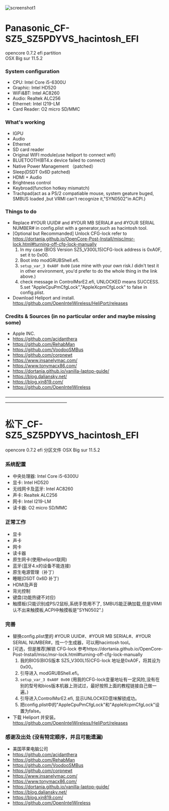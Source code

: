 ![screenshot1](https://user-images.githubusercontent.com/4980738/132847673-d1db2b64-1376-4986-b399-bfe51c74e6ea.jpg)

# Panasonic_CF-SZ5_SZ5PDYVS_hacintosh_EFI
opencore 0.7.2 efi partition  
OSX Big sur 11.5.2
### System configuration 
 - CPU: Intel Core i5-6300U
 - Graphic: Intel HD520
 - WiFi&BT: Intel AC8260
 - Audio: Realtek ALC256
 - Ethernet: Intel I219-LM 
 - Card Reader: O2 micro SD/MMC

### What's working
 - IGPU
 - Audio
 - Ethernet
 - SD card reader
 - Original WIFI module(use heliport to connect wifi)
 - BLUETOOTH(BT4.x device failed to connect)
 - Native Power Management （patched）
 - Sleep(DSDT 0x6D patched)
 - HDMI + Audio
 - Brightness control
 - Keybroad(function hotkey mismatch)
 - Trachpad(act as a PS/2 compatiable mouse, system geature buged, SMBUS loaded ,but VRMI can't recognize it,"SYN0502"in ACPI.)

### Things to do
 - Replace #YOUR UUID# and #YOUR MB SERIAL# and #YOUR SERIAL NUMBER# in config.plist with a generator,such as hacintosh tool.  
 - [Optional but Recommanded] Unlock CFG-lock refer to https://dortania.github.io/OpenCore-Post-Install/misc/msr-lock.html#turning-off-cfg-lock-manually  
   1. In my case (BIOS Version SZ5_V300L15)CFG-lock address is 0xA0F, set it to 0x00.  
   2. Boot into modGRUBShell.efi.  
   3. <code>setup_var_3 0xA0F 0x00</code> (use mine with your own risk.I didn't test it in other environment, you'd prefer to do the whole thing in the link above.)  
   4. check message in ControlMsrE2.efi, UNLOCKED means SUCCESS.  
   5.set "AppleCpuPmCfgLock","AppleXcpmCfgLock" to false in config.plist.  
 - Download Heliport and install. https://github.com/OpenIntelWireless/HeliPort/releases
 
### Credits & Sources (in no particular order and maybe missing some)
 - Apple INC.
 - https://github.com/acidanthera
 - https://github.com/RehabMan
 - https://github.com/VoodooSMBus
 - https://github.com/corpnewt
 - https://www.insanelymac.com/
 - https://www.tonymacx86.com/
 - https://dortania.github.io/vanilla-laptop-guide/
 - https://blog.daliansky.net/
 - https://blog.xjn819.com/
 - https://github.com/OpenIntelWireless

 
——————————————————————————————————————————————————
# 松下_CF-SZ5_SZ5PDYVS_hacintosh_EFI
opencore 0.7.2 efi 分区文件
OSX Big sur 11.5.2

### 系统配置
 - 中央处理器: Intel Core i5-6300U
 - 显卡: Intel HD520
 - 无线网卡及蓝牙: Intel AC8260
 - 声卡: Realtek ALC256
 - 网卡: Intel I219-LM 
 - 读卡器: O2 micro SD/MMC

### 正常工作
 - 显卡
 - 声卡
 - 网卡
 - 读卡器
 - 原生网卡(使用heliport联网)
 - 蓝牙(蓝牙4.x的设备不能连接)
 - 原生电源管理（补丁）
 - 睡眠(DSDT 0x6D 补丁)
 - HDMI及声音
 - 背光控制
 - 键盘(功能热键不对应)
 - 触摸板(只能识别成PS/2鼠标,系统手势用不了, SMBUS能正确加载,但是VRMI认不出来触摸板,ACPI中触摸板是"SYN0502".)
 
 ### 完善
 - 替换config.plist里的 #YOUR UUID#、#YOUR MB SERIAL#、#YOUR SERIAL NUMBER#，找一个生成器，可以用hacintosh tool。
 - [可选，但是推荐]解锁 CFG-lock 参考https://dortania.github.io/OpenCore-Post-Install/misc/msr-lock.html#turning-off-cfg-lock-manually  
   1. 我的BIOS(BIOS版本 SZ5_V300L15)CFG-lock 地址是0xA0F，将其设为0x00。  
   2. 引导进入 modGRUBShell.efi。  
   3. <code>setup_var_3 0xA0F 0x00</code> (用我的CFG-lock变量地址有一定风险,没有在别的型号和bios版本机器上测试过，最好按照上面的教程链接自己做一遍。)  
   4. 引导进入ControlMsrE2.efi, 显示UNLOCKED意味解锁成功。   
   5. 把config.plist中的"AppleCpuPmCfgLock"和"AppleXcpmCfgLock"设置为false。  
 - 下载 Heliport 并安装。 https://github.com/OpenIntelWireless/HeliPort/releases

### 感谢及出处 (没有特定顺序，并且可能遗漏)
 - 美国苹果电脑公司
 - https://github.com/acidanthera
 - https://github.com/RehabMan
 - https://github.com/VoodooSMBus
 - https://github.com/corpnewt
 - https://www.insanelymac.com/
 - https://www.tonymacx86.com/
 - https://dortania.github.io/vanilla-laptop-guide/
 - https://blog.daliansky.net/
 - https://blog.xjn819.com/
 - https://github.com/OpenIntelWireless

